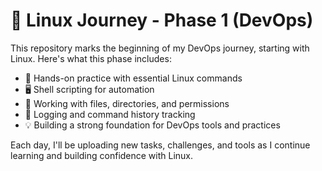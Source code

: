 # 🐧 Linux Journey - Phase 1 (DevOps)

This repository marks the beginning of my DevOps journey, starting with Linux. Here's what this phase includes:

* 🔧 Hands-on practice with essential Linux commands
* 🖥️ Shell scripting for automation
* 📁 Working with files, directories, and permissions
* 📜 Logging and command history tracking
* 💡 Building a strong foundation for DevOps tools and practices

Each day, I'll be uploading new tasks, challenges, and tools as I continue learning and building confidence with Linux.
